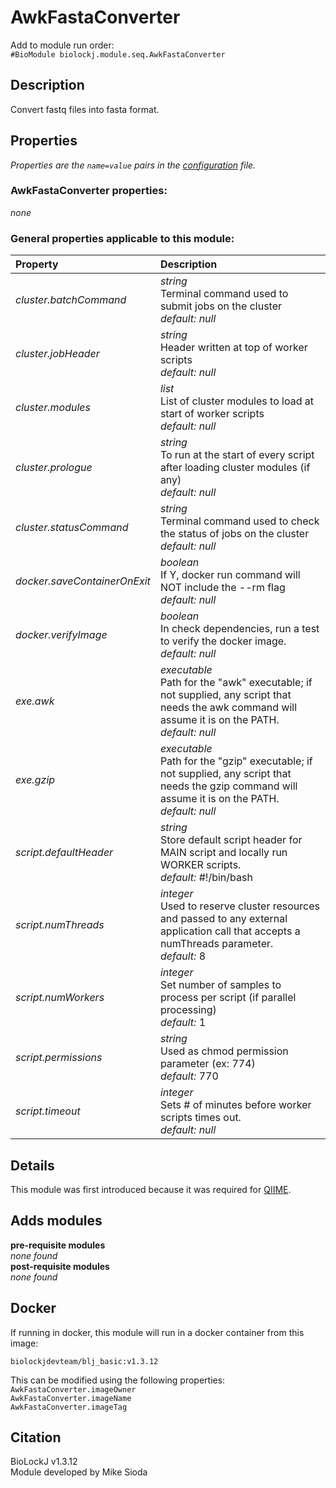 # AwkFastaConverter
Add to module run order:                    
`#BioModule biolockj.module.seq.AwkFastaConverter`

## Description 
Convert fastq files into fasta format.

## Properties 
*Properties are the `name=value` pairs in the [configuration](../../../Configuration#properties) file.*                   

### AwkFastaConverter properties: 
*none*

### General properties applicable to this module: 
| Property| Description |
| :--- | :--- |
| *cluster.batchCommand* | _string_ <br>Terminal command used to submit jobs on the cluster<br>*default:*  *null* |
| *cluster.jobHeader* | _string_ <br>Header written at top of worker scripts<br>*default:*  *null* |
| *cluster.modules* | _list_ <br>List of cluster modules to load at start of worker scripts<br>*default:*  *null* |
| *cluster.prologue* | _string_ <br>To run at the start of every script after loading cluster modules (if any)<br>*default:*  *null* |
| *cluster.statusCommand* | _string_ <br>Terminal command used to check the status of jobs on the cluster<br>*default:*  *null* |
| *docker.saveContainerOnExit* | _boolean_ <br>If Y, docker run command will NOT include the --rm flag<br>*default:*  *null* |
| *docker.verifyImage* | _boolean_ <br>In check dependencies, run a test to verify the docker image.<br>*default:*  *null* |
| *exe.awk* | _executable_ <br>Path for the "awk" executable; if not supplied, any script that needs the awk command will assume it is on the PATH.<br>*default:*  *null* |
| *exe.gzip* | _executable_ <br>Path for the "gzip" executable; if not supplied, any script that needs the gzip command will assume it is on the PATH.<br>*default:*  *null* |
| *script.defaultHeader* | _string_ <br>Store default script header for MAIN script and locally run WORKER scripts.<br>*default:*  #!/bin/bash |
| *script.numThreads* | _integer_ <br>Used to reserve cluster resources and passed to any external application call that accepts a numThreads parameter.<br>*default:*  8 |
| *script.numWorkers* | _integer_ <br>Set number of samples to process per script (if parallel processing)<br>*default:*  1 |
| *script.permissions* | _string_ <br>Used as chmod permission parameter (ex: 774)<br>*default:*  770 |
| *script.timeout* | _integer_ <br>Sets # of minutes before worker scripts times out.<br>*default:*  *null* |

## Details 
This module was first introduced because it was required for [QIIME](http://qiime.org).

## Adds modules 
**pre-requisite modules**                    
*none found*                   
**post-requisite modules**                    
*none found*                   

## Docker 
If running in docker, this module will run in a docker container from this image:<br>
```
biolockjdevteam/blj_basic:v1.3.12
```
This can be modified using the following properties:<br>
`AwkFastaConverter.imageOwner`<br>
`AwkFastaConverter.imageName`<br>
`AwkFastaConverter.imageTag`<br>

## Citation 
BioLockJ v1.3.12                   
Module developed by Mike Sioda

